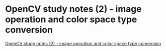 # OpenCV study notes (2) - image operation and color space type conversion
[OpenCV study notes (2) - image operation and color space type conversion](https://aiwithcloud.com/2022/09/16/opencv_study_notes_2___image_operation_and_color_space_type_conversion/)